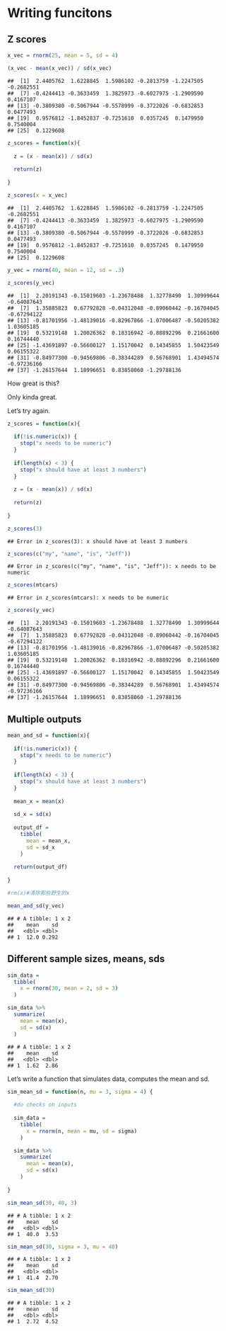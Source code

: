Writing funcitons
================

## Z scores

``` r
x_vec = rnorm(25, mean = 5, sd = 4)

(x_vec - mean(x_vec)) / sd(x_vec)
```

    ##  [1]  2.4405762  1.6228845  1.5986102 -0.2813759 -1.2247505 -0.2682551
    ##  [7] -0.4244413 -0.3633459  1.3825973 -0.6027975 -1.2909590  0.4167107
    ## [13] -0.3809380 -0.5067944 -0.5578999 -0.3722026 -0.6832853  0.0477493
    ## [19]  0.9576812 -1.8452837 -0.7251610  0.0357245  0.1479950  0.7540004
    ## [25]  0.1229608

``` r
z_scores = function(x){
  
  z = (x - mean(x)) / sd(x)
  
  return(z)
  
}

z_scores(x = x_vec)
```

    ##  [1]  2.4405762  1.6228845  1.5986102 -0.2813759 -1.2247505 -0.2682551
    ##  [7] -0.4244413 -0.3633459  1.3825973 -0.6027975 -1.2909590  0.4167107
    ## [13] -0.3809380 -0.5067944 -0.5578999 -0.3722026 -0.6832853  0.0477493
    ## [19]  0.9576812 -1.8452837 -0.7251610  0.0357245  0.1479950  0.7540004
    ## [25]  0.1229608

``` r
y_vec = rnorm(40, mean = 12, sd = .3)

z_scores(y_vec)
```

    ##  [1]  2.20191343 -0.15019603 -1.23678488  1.32778490  1.30999644 -0.64087643
    ##  [7]  1.35885823  0.67792828 -0.04312048 -0.89060442 -0.16704045 -0.67294122
    ## [13] -0.81701956 -1.48139016 -0.82967866 -1.07006487 -0.50205382  1.03605185
    ## [19]  0.53219148  1.20026362  0.18316942 -0.88892296  0.21661600  0.16744440
    ## [25] -1.43691897 -0.56600127  1.15170042  0.14345855  1.50423549  0.06155322
    ## [31] -0.84977300 -0.94569806 -0.38344289  0.56768901  1.43494574 -0.97236166
    ## [37] -1.26157644  1.18996651  0.83858060 -1.29788136

How great is this?

Only kinda great.

Let’s try again.

``` r
z_scores = function(x){
  
  if(!is.numeric(x)) {
    stop("x needs to be numeric")
  }
  
  if(length(x) < 3) {
    stop("x should have at least 3 numbers")
  }
  
  z = (x - mean(x)) / sd(x)
  
  return(z)
  
}

z_scores(3)
```

    ## Error in z_scores(3): x should have at least 3 numbers

``` r
z_scores(c("my", "name", "is", "Jeff"))
```

    ## Error in z_scores(c("my", "name", "is", "Jeff")): x needs to be numeric

``` r
z_scores(mtcars)
```

    ## Error in z_scores(mtcars): x needs to be numeric

``` r
z_scores(y_vec)
```

    ##  [1]  2.20191343 -0.15019603 -1.23678488  1.32778490  1.30999644 -0.64087643
    ##  [7]  1.35885823  0.67792828 -0.04312048 -0.89060442 -0.16704045 -0.67294122
    ## [13] -0.81701956 -1.48139016 -0.82967866 -1.07006487 -0.50205382  1.03605185
    ## [19]  0.53219148  1.20026362  0.18316942 -0.88892296  0.21661600  0.16744440
    ## [25] -1.43691897 -0.56600127  1.15170042  0.14345855  1.50423549  0.06155322
    ## [31] -0.84977300 -0.94569806 -0.38344289  0.56768901  1.43494574 -0.97236166
    ## [37] -1.26157644  1.18996651  0.83858060 -1.29788136

## Multiple outputs

``` r
mean_and_sd = function(x){
  
  if(!is.numeric(x)) {
    stop("x needs to be numeric")
  }
  
  if(length(x) < 3) {
    stop("x should have at least 3 numbers")
  }
  
  mean_x = mean(x)
  
  sd_x = sd(x)
  
  output_df = 
    tibble(
      mean = mean_x,
      sd = sd_x
    )
  
  return(output_df)
  
}

#rm(x)#清除那些野生的x

mean_and_sd(y_vec)
```

    ## # A tibble: 1 x 2
    ##    mean    sd
    ##   <dbl> <dbl>
    ## 1  12.0 0.292

## Different sample sizes, means, sds

``` r
sim_data = 
  tibble(
    x = rnorm(30, mean = 2, sd = 3)
  )

sim_data %>% 
  summarize(
    mean = mean(x),
    sd = sd(x)
  )
```

    ## # A tibble: 1 x 2
    ##    mean    sd
    ##   <dbl> <dbl>
    ## 1  1.62  2.86

Let’s write a function that simulates data, computes the mean and sd.

``` r
sim_mean_sd = function(n, mu = 3, sigma = 4) {
  
  #do checks on inputs
  
  sim_data = 
    tibble(
      x = rnorm(n, mean = mu, sd = sigma)
    )

  sim_data %>% 
    summarize(
      mean = mean(x),
      sd = sd(x)
    )
  
}

sim_mean_sd(30, 40, 3)
```

    ## # A tibble: 1 x 2
    ##    mean    sd
    ##   <dbl> <dbl>
    ## 1  40.0  3.53

``` r
sim_mean_sd(30, sigma = 3, mu = 40)
```

    ## # A tibble: 1 x 2
    ##    mean    sd
    ##   <dbl> <dbl>
    ## 1  41.4  2.70

``` r
sim_mean_sd(30)
```

    ## # A tibble: 1 x 2
    ##    mean    sd
    ##   <dbl> <dbl>
    ## 1  2.72  4.52

